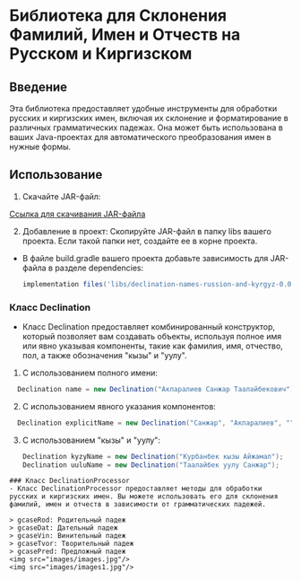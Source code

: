 # Библиотека для Склонения Фамилий, Имен и Отчеств на Русском и Киргизском

## Введение
Эта библиотека предоставляет удобные инструменты для обработки русских и киргизских имен, включая их склонение и форматирование в различных грамматических падежах.
Она может быть использована в ваших Java-проектах для автоматического преобразования имен в нужные формы.

## Использование
1.  Скачайте JAR-файл:

[Ссылка для скачивания JAR-файла](https://github.com/SanzharAkparaliev/Declension-of-full-name-Russion-And-Kyrgyz/blob/master/lib/declination-names-russion-and-kyrgyz-0.0.1-SNAPSHOT.jar)

2. Добавление в проект:
   Скопируйте JAR-файл в папку libs вашего проекта. Если такой папки нет, создайте ее в корне проекта.

- В файле build.gradle вашего проекта добавьте зависимость для JAR-файла в разделе dependencies:
  ```gradle
  implementation files('libs/declination-names-russion-and-kyrgyz-0.0.1-SNAPSHOT.jar')
  ```

### Класс Declination
- Класс Declination предоставляет комбинированный конструктор, который позволяет вам создавать объекты, используя полное имя или явно указывая компоненты, такие как фамилия, имя, отчество, пол, а также обозначения "кызы" и "уулу".
1. С использованием полного имени:
  ```java
    Declination name = new Declination("Акпаралиев Санжар Таалайбекович");
  ```
2. С использованием явного указания компонентов:
  ```java
    Declination explicitName = new Declination("Санжар", "Акпаралиев", "", "m");
  ```
3. С использованием "кызы" и "уулу":
    ```java
    Declination kyzyName = new Declination("Курбанбек кызы Айжамал");
    Declination uuluName = new Declination("Таалайбек уулу Санжар");
  ```
### Класс DeclinationProcessor
- Класс DeclinationProcessor предоставляет методы для обработки русских и киргизских имен. Вы можете использовать его для склонения фамилий, имен и отчеств в зависимости от грамматических падежей.

> gcaseRod: Родительный падеж
> gcaseDat: Дательный падеж
> gcaseVin: Винительный падеж
> gcaseTvor: Творительный падеж
> gcasePred: Предложный падеж
<img src="images/images.jpg"/>
<img src="images/images1.jpg"/>
